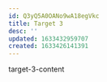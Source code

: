```yaml
---
id: Q3yQ5A0OANo9wA18egVkc
title: Target 3
desc: ''
updated: 1633432959707
created: 1633426141391
---
```


target-3-content
